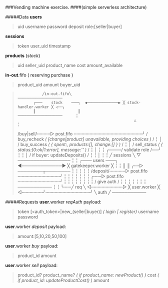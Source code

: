 ###Vending machine exercise.
####(simple serverless architecture)

#####Data
**users**
> uid
> username
> password
> deposit
> role:[seller|buyer]

**sessions**
> token
> user_uid
> timestamp

**products** (_stock_)
> uid
> seller_uid
> product_name
> cost
> amount_available

**in-out**.fifo ( reserving purchase )
> product_uid
> amount
> buyer_uid



>                ╱in-out.fifo╲                         ────────────────────
>            ┌───    stock    ───┐  ◀──────────────▶ ╳ stock-handler.worker ╳ ◁╌╌╮
>            ║                   ║                     ────────────────────      ╎
>                                                         △                      ╎
>    /buy|sell/╌╌╌╌╌▷ post.fifo ╌╌╌╌╌╌╌╌╌╌╌╌╌╌╌╌╌╌╌╌╌╌╌╌╌╌╯         / buy_recheck _( [change|product] unavailable, providing choices )_ /
>        ╎                                                │         / buy_success _( { spent:<int>, products:[], change:[] } )_ /
>        ╎                                                │         / sell_status _( { status:[0:ok|1:error], message:'' )_ /
>        ╎                                                │                      ╎
>        ╎                        ╭────/ validate role /──╯                      ╎
>        ╎                        │    / if buyer: updateDeposits() /            ╎
>        ╎                        │                                              ╎
>        ╎       ╱  sessions  ╲   ▽                    ─────────────────         ╎
>        ╎   ┌───     users    ───┐  ◀─────────────▶ ╳ gatekeeper.worker ╳       ╎
>        ╎   ║                    ║             ╭╌╌▷   ────────┬────────         ╎
>        ╎                                      ╎              ╎                 ╎
>    /deposit/╌╌╌╌╌╌▷ post.fifo ╌╌╌╌╌╌╌╌╌╌╌╌╌╌╌╌╯              ╎                 ╎
>        ╎                                      ╎              ╎                 ╎
>        ╎      ╭╌╌╌▷ post.fifo ╌╌╌╌╌╌╌╌╌╌╌╌╌╌╌╌╯              ╎                 ╎
>        ╎      ╎                                              ╎                 ╎
>        ╎      ╎                                        / give auth /           ╎
>        ╎      ╎                                              ╎                 ╎
>        ╎      ╎                       ───────────            ╎                 ╎
>        ╰╌╌╌╱ req  ╲ ◁╌╌╌╌╌╌╌╌╌╌╌╌▷  ╳ user.worker ╳ ◁╌╌╌╌╌╌╌╌╯╌╌╌╌╌╌╌╌╌╌╌╌╌╌╌╌╌╯
>            ╲ auth ╱                   ───────────


#####Requests
**user**.worker _reqAuth_ payload:
> token [<auth_token>|new_(seller|buyer)] _( login | register)_
> username
> password

**user**.worker _deposit_ payload:
> amount:[5,10,20,50,100]

**user**.worker _buy_ payload:
> product_id
> amount

**user**.worker _sell_ payload:
> product_id?
> product_name? _( if product\_name: newProduct() )_
> cost _( if product\_id: updateProductCost() )_
> amount